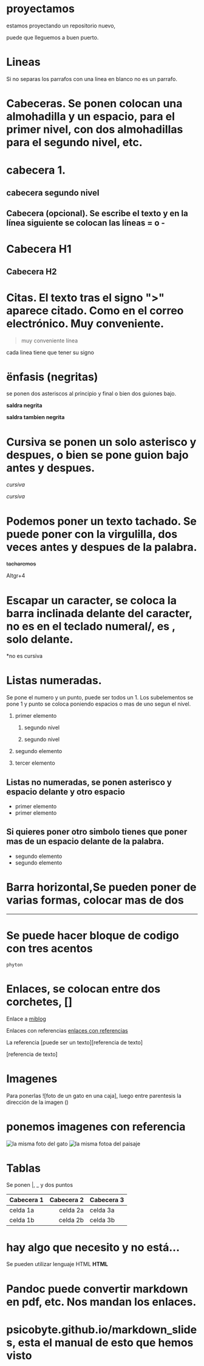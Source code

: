 # proyectamos
estamos proyectando un repositorio nuevo,

puede que lleguemos a buen puerto.

# Lineas

Si no separas los parrafos con una linea en blanco no es un parrafo.

# Cabeceras. Se ponen colocan una almohadilla y un espacio, para el primer nivel, con dos almohadillas para el segundo nivel, etc.

# cabecera 1.

## cabecera segundo nivel

## Cabecera (opcional). Se escribe el texto y en la línea siguiente se colocan las líneas = o -

Cabecera H1
===========

Cabecera H2
-----------

# Citas. El texto tras el signo ">" aparece citado. Como en el correo electrónico. Muy conveniente.
>muy conveniente
>línea

cada linea tiene que tener su signo

# ënfasis (negritas)

se ponen dos asteriscos al principio y final o bien dos guiones bajo.

**saldra negrita**

__saldra tambien negrita__

# Cursiva se ponen un solo asterisco y despues, o bien se pone guion bajo antes y despues.

_cursiva_


*cursiva*

# Podemos poner un texto tachado. Se puede poner con la virgulilla, dos veces antes y despues de la palabra.

~~tacharemos~~

Altgr+4

# Escapar un caracter, se coloca la barra inclinada delante del caracter, no es en el teclado numeral/, es \, solo delante.

\*no es cursiva

# Listas numeradas.

Se pone el numero y un punto, puede ser todos un 1. Los subelementos se pone 1 y punto se coloca poniendo espacios o mas de uno segun el nivel.

1. primer elemento

   1. segundo nivel
  
   1. segundo nivel

1. segundo elemento

1. tercer elemento

## Listas no numeradas, se ponen asterisco y espacio delante y otro espacio
* primer elemento
* primer elemento

## Si quieres poner otro simbolo tienes que poner mas de un espacio delante de la palabra.

*  segundo elemento
*  segundo elemento

# Barra horizontal,Se pueden poner de varias formas, colocar mas de dos

_____________________________________

# Se puede hacer bloque de codigo con tres acentos

```phyton```

# Enlaces, se colocan entre dos corchetes, []

Enlace a [miblog](http://www.psicobyte.com)

Enlaces con referencias [enlaces con referencias][1]

La referencia [puede ser un texto][referencia de texto]

[1]:http://osl.ugr.es

[referencia de texto]

# Imagenes

Para ponerlas ![foto de un gato en una caja], luego entre parentesis la dirección de la imagen ()

# ponemos imagenes con referencia

![la misma foto del gato][gato]
![la misma fotoa del paisaje][paisaje]

[gato]: http://img.imagenescool.com/ic/buenos-dias/buenos-dias_143.jpg

[paisaje]: http://www.paisajesbonitos.org/wp-content/uploads/2016/01/paisajes-bonitos-de-verano-playa-paradisiaca-exotica-imagen-foto-wallpaper-0.jpg

# Tablas

Se ponen |, _ y dos puntos

|Cabecera 1|Cabecera 2|Cabecera 3|
|----------|----------:|:--------|
|celda 1a | celda 2a|celda 3a|
|celda 1b|celda 2b|celda 3b|

# hay algo que necesito y no está...

Se pueden utilizar lenguaje HTML <strong>HTML<strong>

# Pandoc puede convertir markdown en pdf, etc. Nos mandan los enlaces.

# psicobyte.github.io/markdown_slides, esta el manual de esto que hemos visto
